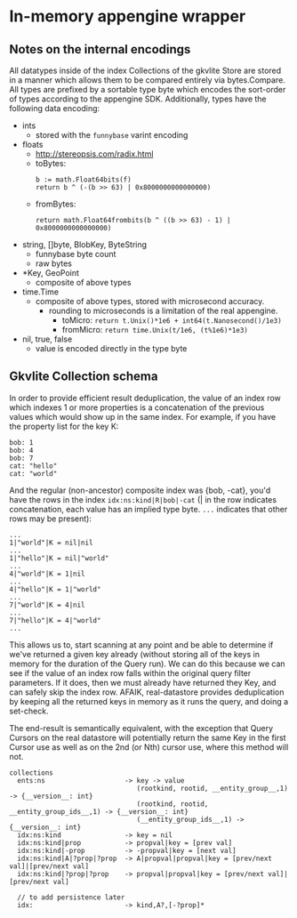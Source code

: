 In-memory appengine wrapper
===========================


Notes on the internal encodings
-------------------------------

All datatypes inside of the index Collections of the gkvlite Store are stored
in a manner which allows them to be compared entirely via bytes.Compare. All
types are prefixed by a sortable type byte which encodes the sort-order of types
according to the appengine SDK. Additionally, types have the following data
encoding:
  * ints
    * stored with the `funnybase` varint encoding
  * floats
    * http://stereopsis.com/radix.html
    * toBytes:
        ```
        b := math.Float64bits(f)
        return b ^ (-(b >> 63) | 0x8000000000000000)
        ```
    * fromBytes:
        ```
        return math.Float64frombits(b ^ ((b >> 63) - 1) | 0x8000000000000000)
        ```
  * string, []byte, BlobKey, ByteString
    * funnybase byte count
    * raw bytes
  * \*Key, GeoPoint
    * composite of above types
  * time.Time
    * composite of above types, stored with microsecond accuracy.
      * rounding to microseconds is a limitation of the real appengine.
		* toMicro: `return t.Unix()*1e6 + int64(t.Nanosecond()/1e3)`
		* fromMicro: `return time.Unix(t/1e6, (t%1e6)*1e3)`
  * nil, true, false
    * value is encoded directly in the type byte


Gkvlite Collection schema
-------------------------

In order to provide efficient result deduplication, the value of an index row
which indexes 1 or more properties is a concatenation of the previous values
which would show up in the same index. For example, if you have the property
list for the key K:

    bob: 1
    bob: 4
    bob: 7
    cat: "hello"
    cat: "world"

And the regular (non-ancestor) composite index was {bob, -cat}, you'd have the
rows in the index `idx:ns:kind|R|bob|-cat` (| in the row indicates
concatenation, each value has an implied type byte. `...` indicates that other
rows may be present):

    ...
    1|"world"|K = nil|nil
    ...
    1|"hello"|K = nil|"world"
    ...
    4|"world"|K = 1|nil
    ...
    4|"hello"|K = 1|"world"
    ...
    7|"world"|K = 4|nil
    ...
    7|"hello"|K = 4|"world"
    ...

This allows us to, start scanning at any point and be able to determine if we've
returned a given key already (without storing all of the keys in memory
for the duration of the Query run). We can do this because we can see if the
value of an index row falls within the original query filter parameters. If it
does, then we must already have returned they Key, and can safely skip the index
row.  AFAIK, real-datastore provides deduplication by keeping all the returned
keys in memory as it runs the query, and doing a set-check.

The end-result is semantically equivalent, with the exception that Query Cursors
on the real datastore will potentially return the same Key in the first Cursor
use as well as on the 2nd (or Nth) cursor use, where this method will not.

    collections
      ents:ns                    -> key -> value
                                    (rootkind, rootid, __entity_group__,1) -> {__version__: int}
                                    (rootkind, rootid, __entity_group_ids__,1) -> {__version__: int}
                                    (__entity_group_ids__,1) -> {__version__: int}
      idx:ns:kind                -> key = nil
      idx:ns:kind|prop           -> propval|key = [prev val]
      idx:ns:kind|-prop          -> -propval|key = [next val]
      idx:ns:kind|A|?prop|?prop  -> A|propval|propval|key = [prev/next val]|[prev/next val]
      idx:ns:kind|?prop|?prop    -> propval|propval|key = [prev/next val]|[prev/next val]

      // to add persistence later
      idx:                       -> kind,A?,[-?prop]*
